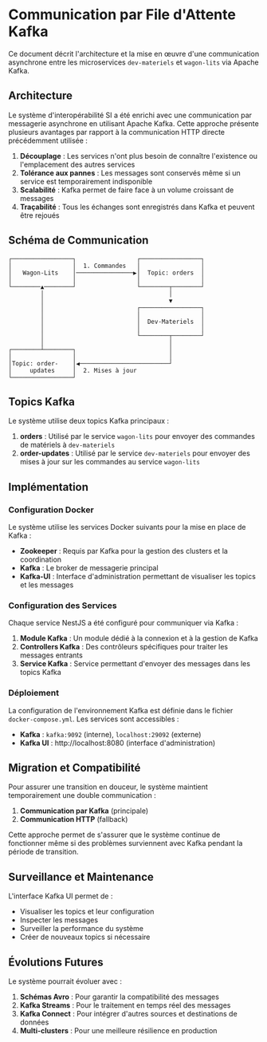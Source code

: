 # Communication par File d'Attente Kafka

Ce document décrit l'architecture et la mise en œuvre d'une communication asynchrone entre les microservices `dev-materiels` et `wagon-lits` via Apache Kafka.

## Architecture

Le système d'interopérabilité SI a été enrichi avec une communication par messagerie asynchrone en utilisant Apache Kafka. Cette approche présente plusieurs avantages par rapport à la communication HTTP directe précédemment utilisée :

1. **Découplage** : Les services n'ont plus besoin de connaître l'existence ou l'emplacement des autres services
2. **Tolérance aux pannes** : Les messages sont conservés même si un service est temporairement indisponible
3. **Scalabilité** : Kafka permet de faire face à un volume croissant de messages
4. **Traçabilité** : Tous les échanges sont enregistrés dans Kafka et peuvent être rejoués

## Schéma de Communication

```
┌─────────────────┐                 ┌─────────────────┐
│                 │  1. Commandes   │                 │
│   Wagon-Lits    │────────────────▶│  Topic: orders  │
│                 │                 │                 │
└────────▲────────┘                 └────────┬────────┘
         │                                   │
         │                                   ▼
         │                          ┌─────────────────┐
         │                          │                 │
         │                          │  Dev-Materiels  │
         │                          │                 │
         │                          └────────┬────────┘
         │                                   │
┌────────┴────────┐                          │
│                 │                          │
│Topic: order-    │◀─────────────────────────┘
│     updates     │  2. Mises à jour
└─────────────────┘
```

## Topics Kafka

Le système utilise deux topics Kafka principaux :

1. **orders** : Utilisé par le service `wagon-lits` pour envoyer des commandes de matériels à `dev-materiels`
2. **order-updates** : Utilisé par le service `dev-materiels` pour envoyer des mises à jour sur les commandes au service `wagon-lits`

## Implémentation

### Configuration Docker

Le système utilise les services Docker suivants pour la mise en place de Kafka :

- **Zookeeper** : Requis par Kafka pour la gestion des clusters et la coordination
- **Kafka** : Le broker de messagerie principal
- **Kafka-UI** : Interface d'administration permettant de visualiser les topics et les messages

### Configuration des Services

Chaque service NestJS a été configuré pour communiquer via Kafka :

1. **Module Kafka** : Un module dédié à la connexion et à la gestion de Kafka
2. **Controllers Kafka** : Des contrôleurs spécifiques pour traiter les messages entrants
3. **Service Kafka** : Service permettant d'envoyer des messages dans les topics Kafka

### Déploiement

La configuration de l'environnement Kafka est définie dans le fichier `docker-compose.yml`. Les services sont accessibles :

- **Kafka** : `kafka:9092` (interne), `localhost:29092` (externe)
- **Kafka UI** : http://localhost:8080 (interface d'administration)

## Migration et Compatibilité

Pour assurer une transition en douceur, le système maintient temporairement une double communication :

1. **Communication par Kafka** (principale)
2. **Communication HTTP** (fallback)

Cette approche permet de s'assurer que le système continue de fonctionner même si des problèmes surviennent avec Kafka pendant la période de transition.

## Surveillance et Maintenance

L'interface Kafka UI permet de :

- Visualiser les topics et leur configuration
- Inspecter les messages
- Surveiller la performance du système
- Créer de nouveaux topics si nécessaire

## Évolutions Futures

Le système pourrait évoluer avec :

1. **Schémas Avro** : Pour garantir la compatibilité des messages
2. **Kafka Streams** : Pour le traitement en temps réel des messages
3. **Kafka Connect** : Pour intégrer d'autres sources et destinations de données
4. **Multi-clusters** : Pour une meilleure résilience en production